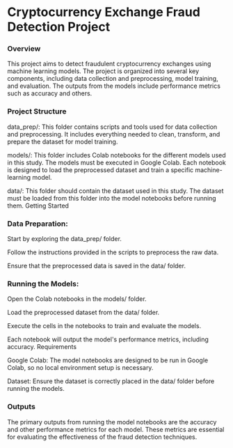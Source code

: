 # Cryptocurrency Exchange Fraud Detection Project

### Overview
This project aims to detect fraudulent cryptocurrency exchanges using machine learning models. The project is organized into several key components, including data collection and preprocessing, model training, and evaluation. The outputs from the models include performance metrics such as accuracy and others.

### Project Structure

data_prep/: This folder contains scripts and tools used for data collection and preprocessing. It includes everything needed to clean, transform, and prepare the dataset for model training.

models/: This folder includes Colab notebooks for the different models used in this study. The models must be executed in Google Colab. Each notebook is designed to load the preprocessed dataset and train a specific machine-learning model.

data/: This folder should contain the dataset used in this study. The dataset must be loaded from this folder into the model notebooks before running them.
Getting Started

### Data Preparation:
Start by exploring the data_prep/ folder. 

Follow the instructions provided in the scripts to preprocess the raw data.

Ensure that the preprocessed data is saved in the data/ folder.

### Running the Models:
Open the Colab notebooks in the models/ folder.

Load the preprocessed dataset from the data/ folder.

Execute the cells in the notebooks to train and evaluate the models.

Each notebook will output the model's performance metrics, including accuracy.
Requirements

Google Colab: The model notebooks are designed to be run in Google Colab, so no local environment setup is necessary.

Dataset: Ensure the dataset is correctly placed in the data/ folder before running the models.

### Outputs

The primary outputs from running the model notebooks are the accuracy and other performance metrics for each model. These metrics are essential for evaluating the effectiveness of the fraud detection techniques.
